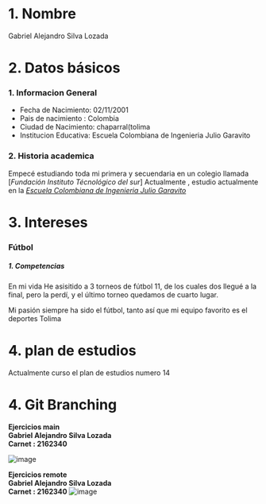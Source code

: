# 1. Nombre
Gabriel Alejandro Silva Lozada
# 2. Datos básicos
### 1. Informacion General
- Fecha de Nacimiento: 02/11/2001
- Pais de nacimiento : Colombia
- Ciudad de Nacimiento: chaparral(tolima
- Institucion Educativa: Escuela Colombiana de Ingenieria Julio Garavito
### 2. Historia academica
Empecé estudiando toda mi primera y secuendaria en un colegio llamada [*Fundación Instituto Técnológico del sur*]
Actualmente , estudio actualmente en la [*Escuela Colombiana de Ingenieria Julio Garavito*](https://www.escuelaing.edu.co/es/comunidad/estudiantes)
# 3. Intereses
###  Fútbol
##### 1. Competencias
En mi vida He asisitido a 3 torneos de fútbol 11, de los cuales dos llegué a la final, pero la perdí, y el último torneo quedamos de cuarto lugar.

Mi pasión siempre ha sido el fútbol, tanto así que mi equipo favorito es el deportes Tolima

# 4. plan de estudios

Actualmente curso el plan de estudios numero 14


# 4. Git Branching

**Ejercicios main**\
**Gabriel Alejandro Silva Lozada**\
**Carnet : 2162340**

![image](https://user-images.githubusercontent.com/98113396/218010482-c2f2332e-6d86-4861-8b8a-78d761a01623.png)



**Ejercicios remote**\
**Gabriel Alejandro Silva Lozada**\
**Carnet : 2162340**
![image](https://user-images.githubusercontent.com/98113396/218010310-b159863f-ac80-44fd-b670-048726b70028.png)

```
